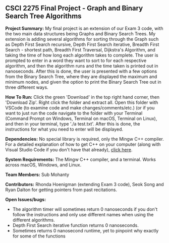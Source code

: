 ## CSCI 2275 Final Project - Graph and Binary Search Tree Algorithms
**Project Summary:** My final project is an extension of our Exam 3 code, with the two main data structures being Graphs and Binary Search Trees. My extension is adding several algorithms for sorting through the Graph such as Depth First Search recursive, Depth First Search iterative, Breadth First Search - shortest path, Breadth First Traversal, Dijkstra's Algorithm, and taking the time of how long each algorithm takes to complete. The user is prompted to enter in a word they want to sort to for each respective algorithm, and then the algorithm runs and the time taken is printed out in nanoseconds. After this is done, the user is presented with a few options from the Binary Search Tree, where they are displayed the maximum and minimum nodes, and given the option to print the Binary Search Tree out in three different ways.

 **How To Run:** Click the green 'Download' in the top right hand corner, then 'Download Zip'. Right click the folder and extract all. Open this folder with VSCode (to examine code and make changes/comments/etc.) (or if you want to just run the code navigate to the folder with your Terminal (Command Prompt on Windows, Terminal on macOS, Terminal on Linux), and then in your terminal, type './a test.txt'. After this is done, the instructions for what you need to enter will be displayed.
 
 **Dependencies:** No special library is required, only the Mingw C++ compiler. For a detailed explanation of how to get C++ on your computer (along with Visual Studio Code if you don't have that already), [click here](https://drive.google.com/file/d/1_B8KkqOVej9JzUu-QxxDnfZQ5iPWH1uK/view?usp=sharing).

**System Requirements:** The Mingw C++ compiler, and a terminal. Works across macOS, Windows, and Linux.

**Team Members:** Sub Mohanty

**Contributors:** Rhonda Hoenigman (extending Exam 3 code), Seok Song and Ryan Dalton for getting pointers from past recitations.

**Open Issues/bugs:** 
 - The algorithm timer will sometimes return 0 nanoseconds if you don't follow the instructions and only use different names when using the different algorithms. 
 - Depth First Search iterative function returns 0 nanoseconds.
 - Sometimes returns 0 nanosecond runtime, yet to pinpoint why exactly for some of the functions


